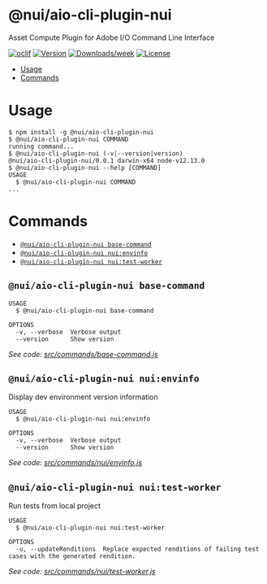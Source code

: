 @nui/aio-cli-plugin-nui
=======================

Asset Compute Plugin for Adobe I/O Command Line Interface

[![oclif](https://img.shields.io/badge/cli-oclif-brightgreen.svg)](https://oclif.io)
[![Version](https://img.shields.io/npm/v/@nui/aio-cli-plugin-nui.svg)](https://npmjs.org/package/@nui/aio-cli-plugin-nui)
[![Downloads/week](https://img.shields.io/npm/dw/@nui/aio-cli-plugin-nui.svg)](https://npmjs.org/package/@nui/aio-cli-plugin-nui)
[![License](https://img.shields.io/npm/l/@nui/aio-cli-plugin-nui.svg)](https://github.com/nui/aio-cli-plugin-nui/blob/master/package.json)

<!-- toc -->
* [Usage](#usage)
* [Commands](#commands)
<!-- tocstop -->
# Usage
<!-- usage -->
```sh-session
$ npm install -g @nui/aio-cli-plugin-nui
$ @nui/aio-cli-plugin-nui COMMAND
running command...
$ @nui/aio-cli-plugin-nui (-v|--version|version)
@nui/aio-cli-plugin-nui/0.0.1 darwin-x64 node-v12.13.0
$ @nui/aio-cli-plugin-nui --help [COMMAND]
USAGE
  $ @nui/aio-cli-plugin-nui COMMAND
...
```
<!-- usagestop -->
# Commands
<!-- commands -->
* [`@nui/aio-cli-plugin-nui base-command`](#nuiaio-cli-plugin-nui-base-command)
* [`@nui/aio-cli-plugin-nui nui:envinfo`](#nuiaio-cli-plugin-nui-nuienvinfo)
* [`@nui/aio-cli-plugin-nui nui:test-worker`](#nuiaio-cli-plugin-nui-nuitest-worker)

## `@nui/aio-cli-plugin-nui base-command`

```
USAGE
  $ @nui/aio-cli-plugin-nui base-command

OPTIONS
  -v, --verbose  Verbose output
  --version      Show version
```

_See code: [src/commands/base-command.js](https://git.corp.adobe.com/nui/aio-cli-plugin-nui/blob/0.0.1/src/commands/base-command.js)_

## `@nui/aio-cli-plugin-nui nui:envinfo`

Display dev environment version information

```
USAGE
  $ @nui/aio-cli-plugin-nui nui:envinfo

OPTIONS
  -v, --verbose  Verbose output
  --version      Show version
```

_See code: [src/commands/nui/envinfo.js](https://git.corp.adobe.com/nui/aio-cli-plugin-nui/blob/0.0.1/src/commands/nui/envinfo.js)_

## `@nui/aio-cli-plugin-nui nui:test-worker`

Run tests from local project

```
USAGE
  $ @nui/aio-cli-plugin-nui nui:test-worker

OPTIONS
  -u, --updateRenditions  Replace expected renditions of failing test cases with the generated rendition.
```

_See code: [src/commands/nui/test-worker.js](https://git.corp.adobe.com/nui/aio-cli-plugin-nui/blob/0.0.1/src/commands/nui/test-worker.js)_
<!-- commandsstop -->
